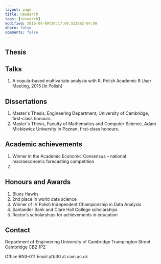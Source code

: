 ```yaml
---
layout: page
title: Research
tags: [research]
modified: 2016-04-09T20:17:00.523882-04:00
share: false
comments: false
---
```


## Thesis

## Talks
1. A copula-based multivariate analysis with R, Polish Academic R User Meeting, 2015 [In Polish]

## Dissertations
1. Master's Thesis, Engineering Department, University of Cambridge, first-class honours.
2. Master's Thesis, Faculty of Mathematics and Computer Science, Adam Mickiewicz University in Poznan, first-class honours.

## Academic achievements
1. Winner in the Academic Economic Consensus – national macroeconomic forecasting competition
2. 

## Honours and Awards
1. Blues Hawks
2. 2nd place in world data science
3. Winner of IV Polish Independent Championship in Data Analysis
4. Santander Bank and Clare Hall College scholarships
5. Rector’s scholarships for achievements in education


## Contact
Department of Engineering
University of Cambridge
Trumpington Street
Cambridge CB2 1PZ

Office BN3-011
Email pfb30 at cam.ac.uk
